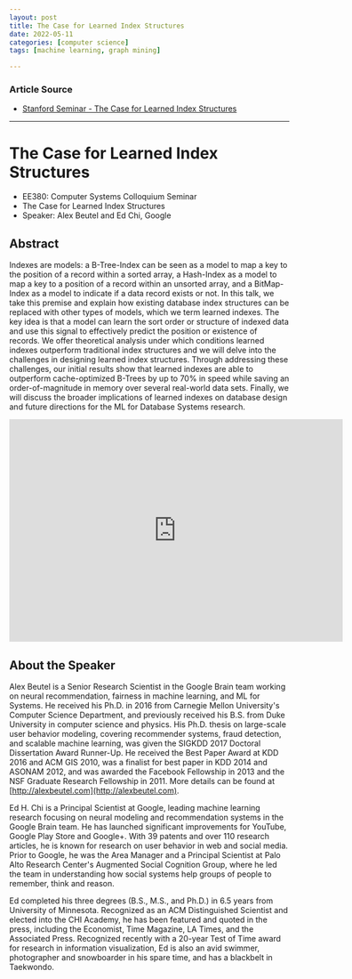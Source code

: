 ```yaml
---
layout: post
title: The Case for Learned Index Structures
date: 2022-05-11
categories: [computer science]
tags: [machine learning, graph mining]

---
```


### Article Source

* [Stanford Seminar - The Case for Learned Index Structures](https://www.youtube.com/watch?v=NaqJO7rrXy0)


---

# The Case for Learned Index Structures

* EE380: Computer Systems Colloquium Seminar
* The Case for Learned Index Structures 
* Speaker: Alex Beutel and Ed Chi, Google

## Abstract

Indexes are models: a B-Tree-Index can be seen as a model to map a key to the position of a record within a sorted array, a Hash-Index as a model to map a key to a position of a record within an unsorted array, and a BitMap-Index as a model to indicate if a data record exists or not. In this talk, we take this premise and explain how existing database index structures can be replaced with other types of models, which we term learned indexes. The key idea is that a model can learn the sort order or structure of indexed data and use this signal to effectively predict the position or existence of records. We offer theoretical analysis under which conditions learned indexes outperform traditional index structures and we will delve into the challenges in designing learned index structures. Through addressing these challenges, our initial results show that learned indexes are able to outperform cache-optimized B-Trees by up to 70% in speed while saving an order-of-magnitude in memory over several real-world data sets. Finally, we will discuss the broader implications of learned indexes on database design and future directions for the ML for Database Systems research.


<iframe width="600" height="400" src="https://www.youtube.com/embed/NaqJO7rrXy0" title="YouTube video player" frameborder="0" allow="accelerometer; autoplay; clipboard-write; encrypted-media; gyroscope; picture-in-picture" allowfullscreen></iframe>


## About the Speaker

Alex Beutel is a Senior Research Scientist in the Google Brain team working on neural recommendation, fairness in machine learning, and ML for Systems. He received his Ph.D. in 2016 from Carnegie Mellon University's Computer Science Department, and previously received his B.S. from Duke University in computer science and physics. His Ph.D. thesis on large-scale user behavior modeling, covering recommender systems, fraud detection, and scalable machine learning, was given the SIGKDD 2017 Doctoral Dissertation Award Runner-Up. He received the Best Paper Award at KDD 2016 and ACM GIS 2010, was a finalist for best paper in KDD 2014 and ASONAM 2012, and was awarded the Facebook Fellowship in 2013 and the NSF Graduate Research Fellowship in 2011. More details can be found at [http://alexbeutel.com](http://alexbeutel.com).

Ed H. Chi is a Principal Scientist at Google, leading machine learning research focusing on neural modeling and recommendation systems in the Google Brain team. He has launched significant improvements for YouTube, Google Play Store and Google+. With 39 patents and over 110 research articles, he is known for research on user behavior in web and social media. Prior to Google, he was the Area Manager and a Principal Scientist at Palo Alto Research Center's Augmented Social Cognition Group, where he led the team in understanding how social systems help groups of people to remember, think and reason.

Ed completed his three degrees (B.S., M.S., and Ph.D.) in 6.5 years from University of Minnesota. Recognized as an ACM Distinguished Scientist and elected into the CHI Academy, he has been featured and quoted in the press, including the Economist, Time Magazine, LA Times, and the Associated Press. Recognized recently with a 20-year Test of Time award for research in information visualization, Ed is also an avid swimmer, photographer and snowboarder in his spare time, and has a blackbelt in Taekwondo.